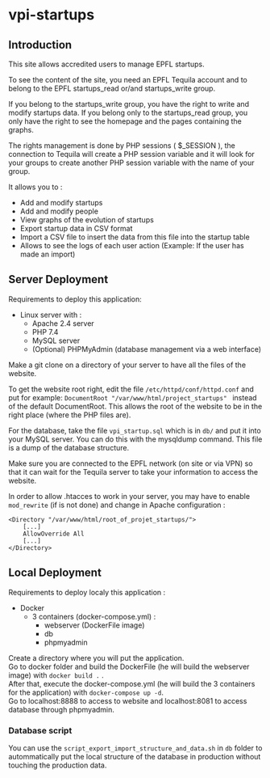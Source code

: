 # vpi-startups

## Introduction

This site allows accredited users to manage EPFL startups.  
  
To see the content of the site, you need an EPFL Tequila account and to belong to the EPFL startups_read or/and startups_write group.  

If you belong to the startups_write group, you have the right to write and modify startups data. If you belong only to the startups_read group, you only have the right to see the homepage and the pages containing the graphs.  
  
The rights management is done by PHP sessions ( $_SESSION ), the connection to Tequila will create a PHP session variable and it will look for your groups to create another PHP session variable with the name of your group.  
  
It allows you to :  
  
* Add and modify startups
* Add and modify people 
* View graphs of the evolution of startups
* Export startup data in CSV format
* Import a CSV file to insert the data from this file into the startup table  
* Allows to see the logs of each user action (Example: If the user has made an import)  

## Server Deployment

Requirements to deploy this application:

* Linux server with :
    * Apache 2.4 server
    * PHP 7.4
    * MySQL server
    * (Optional) PHPMyAdmin (database management via a web interface)
  
Make a git clone on a directory of your server to have all the files of the website. 
  
To get the website root right, edit the file ``` /etc/httpd/conf/httpd.conf ``` and put for example: ```DocumentRoot "/var/www/html/project_startups" ``` instead of the default DocumentRoot. This allows the root of the website to be in the right place (where the PHP files are).  
  
For the database, take the file ```vpi_startup.sql``` which is in ```db/``` and put it into your MySQL server. You can do this with the mysqldump command. This file is a dump of the database structure.

Make sure you are connected to the EPFL network (on site or via VPN) so that it can wait for the Tequila server to take your information to access the website.

In order to allow .htacces to work in your server, you may have to enable ```mod_rewrite``` (if is not done) and change in Apache configuration :    
``` 
<Directory "/var/www/html/root_of_projet_startups/">
    [...]
    AllowOverride All
    [...]
</Directory>
```  
  
## Local Deployment  
  
Requirements to deploy localy this application :
* Docker
    * 3 containers (docker-compose.yml) :
        * webserver (DockerFile image)
        * db
        * phpmyadmin
  
Create a directory where you will put the application.  
Go to docker folder and build the DockerFile (he will build the webserver image) with ``` docker build . ``` .  
After that, execute the docker-compose.yml (he will build the 3 containers for the application) with ``` docker-compose up -d ```.  
Go to localhost:8888 to access to website and localhost:8081 to access database through phpmyadmin. 

### Database script

You can use the ``` script_export_import_structure_and_data.sh ``` in ``` db ``` folder to autommatically put the local structure of the database in production without touching the production data.